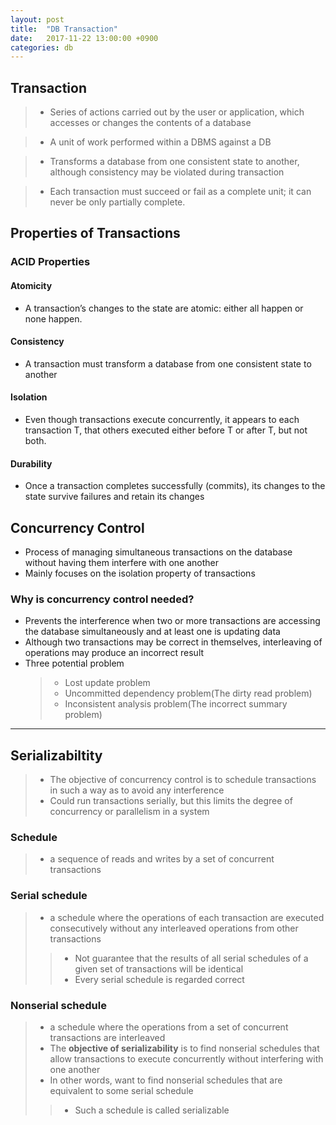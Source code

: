 ```yaml
---
layout: post
title:  "DB Transaction"
date:   2017-11-22 13:00:00 +0900
categories: db
---
```


## Transaction

>+ Series of actions carried out by the user or application, which accesses or changes the contents of a database

>+ A unit of work performed within a DBMS against a DB

>+ Transforms a database from one consistent state to another, although consistency may be violated during transaction

>+ Each transaction must succeed or fail as a complete unit; it can never be only partially complete.

## Properties of Transactions


### ACID Properties

#### Atomicity
- A transaction’s changes to the state are atomic: either all happen or none happen.

#### Consistency
- A transaction must transform a database from one consistent state to another

#### Isolation
- Even though transactions execute concurrently, it appears to each transaction T, that others executed either before T or after T, but not both.

#### Durability
- Once a transaction completes successfully (commits), its changes to the state survive failures and retain its changes

## Concurrency Control

- Process of managing simultaneous transactions on the database without having them interfere with one another
- Mainly focuses on the isolation property of transactions

### Why is concurrency control needed?

- Prevents the interference when two or more transactions are accessing the database simultaneously and at least one is updating data
- Although two transactions may be correct in themselves, interleaving of operations may produce an incorrect result
- Three potential problem
  >- Lost update problem
  >- Uncommitted dependency problem(The dirty read problem)
  >- Inconsistent analysis problem(The incorrect summary problem)

---

## Serializabiltity

>+ The objective of concurrency control is to schedule transactions in such a way as to avoid any interference
>+ Could run transactions serially, but this limits the degree of concurrency or parallelism in a system

### Schedule
>+ a sequence of reads and writes by a set of concurrent transactions

### Serial schedule
>+ a schedule where the operations of each transaction are executed consecutively without any interleaved operations from other transactions
>>+ Not guarantee that the results of all serial schedules of a given set of transactions will be identical
>>+ Every serial schedule is regarded correct

### Nonserial schedule
>+ a schedule where the operations from a set of concurrent transactions are interleaved
>+ The **objective of serializability** is to find nonserial schedules that allow transactions to execute concurrently without interfering with one another
>+ In other words, want to find nonserial schedules that are equivalent to some serial schedule
>>+ Such a schedule is called serializable
